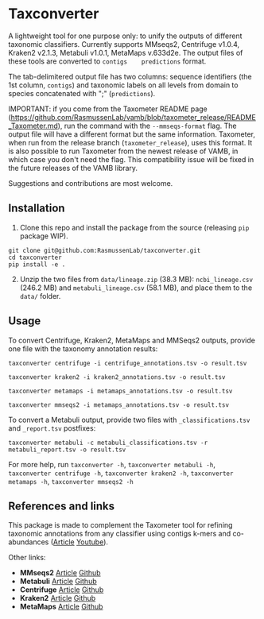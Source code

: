 # Taxconverter
A lightweight tool for one purpose only: to unify the outputs of different taxonomic classifiers. Currently supports MMseqs2, Centrifuge v1.0.4, Kraken2 v2.1.3, Metabuli v1.0.1, MetaMaps v.633d2e. The output files of these tools are converted to `contigs    predictions` format.

The tab-delimitered output file has two columns: sequence identifiers (the 1st column, `contigs`) and taxonomic labels on all levels from domain to species concatenated with ";" (`predictions`). 

IMPORTANT: if you come from the Taxometer README page (https://github.com/RasmussenLab/vamb/blob/taxometer_release/README_Taxometer.md), run the command with the `--mmseqs-format` flag. The output file will have a different format but the same information. Taxometer, when run from the release branch (`taxometer_release`), uses this format. It is also possible to run Taxometer from the newest release of VAMB, in which case you don't need the flag. This compatibility issue will be fixed in the future releases of the VAMB library.

Suggestions and contributions are most welcome.

## Installation
1) Clone this repo and install the package from the source (releasing `pip` package WIP).

```
git clone git@github.com:RasmussenLab/taxconverter.git
cd taxconverter
pip install -e .
```

2) Unzip the two files from `data/lineage.zip` (38.3 MB): `ncbi_lineage.csv` (246.2 MB) and `metabuli_lineage.csv` (58.1 MB), and place them to the `data/` folder.

## Usage
To convert Centrifuge, Kraken2, MetaMaps and MMSeqs2 outputs, provide one file with the taxonomy annotation results:

```
taxconverter centrifuge -i centrifuge_annotations.tsv -o result.tsv
```

```
taxconverter kraken2 -i kraken2_annotations.tsv -o result.tsv
```

```
taxconverter metamaps -i metamaps_annotations.tsv -o result.tsv
```

```
taxconverter mmseqs2 -i metamaps_annotations.tsv -o result.tsv
```

To convert a Metabuli output, provide two files with `_classifications.tsv` and `_report.tsv` postfixes:

```
taxconverter metabuli -c metabuli_classifications.tsv -r metabuli_report.tsv -o result.tsv
```

For more help, run `taxconverter -h`, `taxconverter metabuli -h`, `taxconverter centrifuge -h`, `taxconverter kraken2 -h`, `taxconverter metamaps -h`, `taxconverter mmseqs2 -h`

## References and links
This package is made to complement the Taxometer tool for refining taxonomic annotations from any classifier using contigs k-mers and co-abundances ([Article](https://www.nature.com/articles/s41467-024-52771-y) [Youtube](https://youtu.be/9vuMs-n1-yU?si=3LD2ayyhET1BeqnC)). 

Other links:
* __MMseqs2__ [Article](https://academic.oup.com/bioinformatics/article/37/18/3029/6178277?login=true) [Github](https://github.com/soedinglab/MMseqs2)
* __Metabuli__ [Article](https://www.biorxiv.org/content/10.1101/2023.05.31.543018v2) [Github](https://github.com/steineggerlab/Metabuli)
* __Centrifuge__ [Article](https://www.ncbi.nlm.nih.gov/pmc/articles/PMC5131823/) [Github](https://github.com/infphilo/centrifuge)
* __Kraken2__ [Article](https://genomebiology.biomedcentral.com/articles/10.1186/s13059-019-1891-0) [Github](https://github.com/DerrickWood/kraken2)
* __MetaMaps__ [Article](https://www.nature.com/articles/s41467-019-10934-2) [Github](https://github.com/DiltheyLab/MetaMaps)